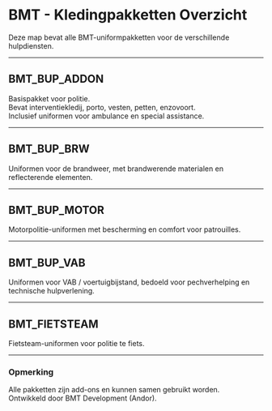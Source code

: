 # BMT - Kledingpakketten Overzicht

Deze map bevat alle BMT-uniformpakketten voor de verschillende hulpdiensten.

---

## BMT_BUP_ADDON
Basispakket voor politie.  
Bevat interventiekledij, porto, vesten, petten, enzovoort.  
Inclusief uniformen voor ambulance en special assistance.

---

## BMT_BUP_BRW
Uniformen voor de brandweer, met brandwerende materialen en reflecterende elementen.

---

## BMT_BUP_MOTOR
Motorpolitie-uniformen met bescherming en comfort voor patrouilles.

---

## BMT_BUP_VAB
Uniformen voor VAB / voertuigbijstand, bedoeld voor pechverhelping en technische hulpverlening.

---

## BMT_FIETSTEAM
Fietsteam-uniformen voor politie te fiets.

---

### Opmerking
Alle pakketten zijn add-ons en kunnen samen gebruikt worden.  
Ontwikkeld door BMT Development (Andor).
